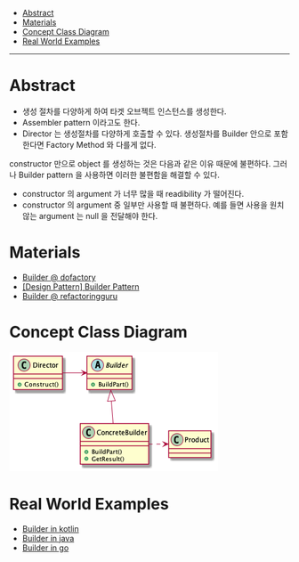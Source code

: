 - [Abstract](#abstract)
- [Materials](#materials)
- [Concept Class Diagram](#concept-class-diagram)
- [Real World Examples](#real-world-examples)

---

# Abstract

* 생성 절차를 다양하게 하여 타겟 오브젝트 인스턴스를 생성한다.
* Assembler pattern 이라고도 한다.
* Director 는 생성절차를 다양하게 호출할 수 있다. 생성절차를 Builder 안으로 포함한다면 Factory Method 와 다를게 없다.

constructor 만으로 object 를 생성하는 것은 다음과 같은 이유 때문에 불편하다. 그러나 Builder pattern 을 사용하면 이러한 불편함을 해결할 수 있다. 

* constructor 의 argument 가 너무 많을 때 readibility 가 떨어진다.
* constructor 의 argument 중 일부만 사용할 때 불편하다. 예를 들면 사용을 원치않는 argument 는 null 을 전달해야 한다. 

# Materials

* [Builder @ dofactory](https://www.dofactory.com/net/builder-design-pattern)
* [[Design Pattern] Builder Pattern](https://beomseok95.tistory.com/240)
* [Builder @ refactoringguru](https://refactoring.guru/design-patterns/builder)

# Concept Class Diagram

![](builder.png)

# Real World Examples

* [Builder in kotlin](/kotlin/kotlin_design_pattern/builder.md)
* [Builder in java](/java/java_design_pattern/builder.md)
* [Builder in go](/golang/go_design_pattern/builder.md)
